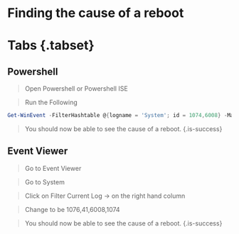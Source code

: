 # Finding the cause of a reboot
# Tabs {.tabset}
## Powershell
>Open Powershell or Powershell ISE

>Run the Following
```Powershell
Get-WinEvent -FilterHashtable @{logname = 'System'; id = 1074,6008} -MaxEvents 2 | Format-Table -wrap
```
> You should now be able to see the cause of a reboot.
{.is-success}

## Event Viewer
>Go to Event Viewer

>Go to System

>Click on Filter Current Log -> on the right hand column

>Change <All Event IDs> to be 1076,41,6008,1074

> You should now be able to see the cause of a reboot.
{.is-success}
